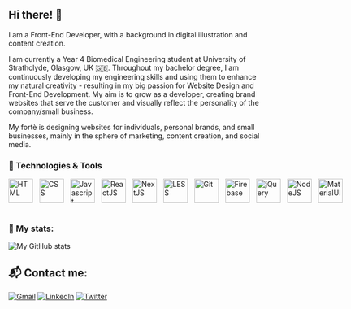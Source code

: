 ## Hi there! 👋

I am a Front-End Developer, with a background in digital illustration and content creation.

I am currently a Year 4 Biomedical Engineering student at University of Strathclyde, Glasgow, UK 🇬🇧. Throughout my bachelor degree, I am continuously developing my engineering skills and using them to enhance my natural creativity - resulting in my big passion for Website Design and Front-End Development. My aim is to grow as a developer, creating brand websites that serve the customer and visually reflect the personality of the company/small business.

My fortè is designing websites for individuals, personal brands, and small businesses, mainly in the sphere of marketing, content creation, and social media.

### 🧰 Technologies & Tools
<div style="display:flex; justify-items:space-between;">
  <img align="left" style="padding-right: 10px; width: 3rem !important" alt="HTML" src="https://cdn.jsdelivr.net/gh/devicons/devicon/icons/html5/html5-original.svg"/>
  <img align="left" style="padding-right: 10px; width: 3rem !important" alt="CSS" src="https://cdn.jsdelivr.net/gh/devicons/devicon/icons/css3/css3-original.svg"/>
  <img align="left" style="padding-right: 10px; width: 3rem !important" alt="Javascript" src="https://cdn.jsdelivr.net/gh/devicons/devicon/icons/javascript/javascript-original.svg"/>
  <img align="left" style="padding-right: 10px; width: 3rem !important" alt="ReactJS" src="https://cdn.jsdelivr.net/gh/devicons/devicon/icons/react/react-original.svg"/>
  <img align="left" style="padding-right: 10px; width: 3rem !important" alt="NextJS" src="https://cdn.jsdelivr.net/gh/devicons/devicon/icons/nextjs/nextjs-original.svg"/>
  <img align="left" style="padding-right: 10px; width: 3rem !important" alt="LESS" src="https://cdn.jsdelivr.net/gh/devicons/devicon/icons/less/less-plain-wordmark.svg"/>
  <img align="left" style="padding-right: 10px; width: 3rem !important" alt="Git" src="https://cdn.jsdelivr.net/gh/devicons/devicon/icons/git/git-original.svg"/>
  <img align="left" style="padding-right: 10px; width: 3rem !important" alt="Firebase" src="https://cdn.jsdelivr.net/gh/devicons/devicon/icons/firebase/firebase-plain.svg"/>
  <img align="left" style="padding-right: 10px; width: 3rem !important" alt="jQuery" src="https://cdn.jsdelivr.net/gh/devicons/devicon/icons/jquery/jquery-original.svg"/>
  <img align="left" style="padding-right: 10px; width: 3rem !important" alt="NodeJS" src="https://cdn.jsdelivr.net/gh/devicons/devicon/icons/nodejs/nodejs-original.svg"/>
  <img align="left" style="padding-right: 10px; width: 3rem !important" alt="MaterialUI" src="https://cdn.jsdelivr.net/gh/devicons/devicon/icons/materialui/materialui-original.svg"/>
</div>

<br />

### 🧬 My stats:
![My GitHub stats](https://github-readme-stats.vercel.app/api?username=yassenshopov&count_private=true&show_icons=true&theme=tokyonight)


## 📬️ Contact me:

[![Gmail](https://img.shields.io/badge/Gmail-D14836?style=for-the-badge&logo=gmail&logoColor=white)](mailto:yassenshopov00@gmail.com)
[![LinkedIn](https://img.shields.io/badge/LinkedIn-0077B5?style=for-the-badge&logo=linkedin&logoColor=white)](https://linkedin.com/in/yassenshopov)
[![Twitter](https://img.shields.io/badge/Twitter-1DA1F2?style=for-the-badge&logo=twitter&logoColor=white)](https://twitter.com/yassenshopov)

<!--
**yassenshopov/yassenshopov** is a ✨ _special_ ✨ repository because its `README.md` (this file) appears on your GitHub profile.

Here are some ideas to get you started:

- 🔭 I’m currently working on ...
- 🌱 I’m currently learning ...
- 👯 I’m looking to collaborate on ...
- 🤔 I’m looking for help with ...
- 💬 Ask me about ...
- 📫 How to reach me: ...
- 😄 Pronouns: ...
- ⚡ Fun fact: ...
-->
